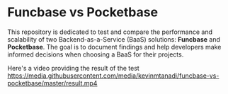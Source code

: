 # Funcbase vs Pocketbase

This repository is dedicated to test and compare the performance and scalability of two Backend-as-a-Service (BaaS) solutions: **Funcbase** and **Pocketbase**. The goal is to document findings and help developers make informed decisions when choosing a BaaS for their projects.

Here's a video providing the result of the test
https://media.githubusercontent.com/media/kevinmtanadi/funcbase-vs-pocketbase/master/result.mp4
